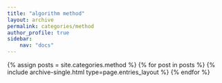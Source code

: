 ```yaml
---
title: "algorithm method"
layout: archive
permalink: categories/method
author_profile: true
sidebar:
    nav: "docs"
---
```



{% assign posts = site.categories.method %}
{% for post in posts %} {% include archive-single.html type=page.entries_layout %} {% endfor %}
